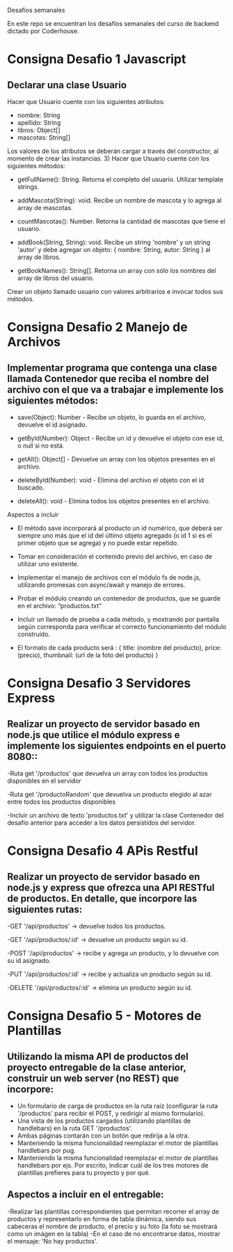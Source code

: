 Desafios semanales

En este repo se encuentran los desafios semanales del curso de backend dictado por Coderhouse.


<h1>Consigna Desafio 1 Javascript</h1>
<h2>Declarar una clase Usuario</h2>

Hacer que Usuario cuente con los siguientes atributos:

- nombre: String
- apellido: String
- libros: Object[]
- mascotas: String[]

Los valores de los atributos se deberán cargar a través del constructor, al momento de crear las instancias. 3) Hacer que Usuario cuente con los siguientes métodos:

- getFullName(): String. Retorna el completo del usuario. Utilizar template strings.

- addMascota(String): void. Recibe un nombre de mascota y lo agrega al array de mascotas.

- countMascotas(): Number. Retorna la cantidad de mascotas que tiene el usuario.

- addBook(String, String): void. Recibe un string 'nombre' y un string 'autor' y debe agregar un objeto: { nombre: String, autor: String } al array de libros.

- getBookNames(): String[]. Retorna un array con sólo los nombres del array de libros del usuario.

Crear un objeto llamado usuario con valores arbitrarios e invocar todos sus métodos.


</hr>

<h1>Consigna Desafio 2 Manejo de Archivos</h1>

<h2>Implementar programa que contenga una clase llamada Contenedor que reciba el nombre del archivo con el que va a trabajar e implemente los siguientes métodos: </h2>

- save(Object): Number - Recibe un objeto, lo guarda en el archivo, devuelve el id asignado.

- getById(Number): Object - Recibe un id y devuelve el objeto con ese id, o null si no está.

- getAll(): Object[] - Devuelve un array con los objetos presentes en el archivo.

- deleteById(Number): void - Elimina del archivo el objeto con el id buscado.

- deleteAll(): void - Elimina todos los objetos presentes en el archivo.

Aspectos a incluir

- El método save incorporará al producto un id numérico, que deberá ser siempre uno más que el id del último objeto agregado (o id 1 si es el primer objeto que se agrega) y no puede estar repetido.

- Tomar en consideración el contenido previo del archivo, en caso de utilizar uno existente.

- Implementar el manejo de archivos con el módulo fs de node.js, utilizando promesas con async/await y manejo de errores.

- Probar el módulo creando un contenedor de productos, que se guarde en el archivo: “productos.txt”

- Incluir un llamado de prueba a cada método, y mostrando por pantalla según corresponda para verificar el correcto funcionamiento del módulo construído.

- El formato de cada producto será : { title: (nombre del producto), price: (precio), thumbnail: (url de la foto del producto) }

</hr>

<h1>Consigna Desafio 3 Servidores Express </h1>

<h2>Realizar un proyecto de servidor basado en node.js que utilice el módulo express e implemente los siguientes endpoints en el puerto 8080:: </h2>


-Ruta get '/productos' que devuelva un array con todos los productos disponibles en el servidor

-Ruta get '/productoRandom' que devuelva un producto elegido al azar entre todos los productos disponibles

-Incluir un archivo de texto 'productos.txt' y utilizar la clase Contenedor del desafío anterior para acceder a los datos persistidos del servidor.

</hr>

<h1>Consigna Desafio 4 APis Restful</h1>

<h2>Realizar un proyecto de servidor basado en node.js y express que ofrezca una API RESTful de productos. En detalle, que incorpore las siguientes rutas:</h2>

-GET '/api/productos' -> devuelve todos los productos.

-GET '/api/productos/:id' -> devuelve un producto según su id.

-POST '/api/productos' -> recibe y agrega un producto, y lo devuelve con su id asignado.

-PUT '/api/productos/:id' -> recibe y actualiza un producto según su id.

-DELETE '/api/productos/:id' -> elimina un producto según su id.

</hr>

<h1>Consigna Desafio 5 - Motores de Plantillas</h1>

<h2>Utilizando la misma API de productos del proyecto entregable de la clase anterior, construir un web server (no REST) que incorpore:</h2>

- Un formulario de carga de productos en la ruta raíz (configurar la ruta '/productos' para recibir el POST, y redirigir al mismo formulario).
- Una vista de los productos cargados (utilizando plantillas de handlebars) en la ruta GET '/productos'.
- Ambas páginas contarán con un botón que redirija a la otra.
- Manteniendo la misma funcionalidad reemplazar el motor de plantillas handlebars por pug.
- Manteniendo la misma funcionalidad reemplazar el motor de plantillas handlebars por ejs.
Por escrito, indicar cuál de los tres motores de plantillas prefieres para tu proyecto y por qué.

<h2>Aspectos a incluir en el entregable:</h2>

-Realizar las plantillas correspondientes que permitan recorrer el array de productos y representarlo en forma de tabla dinámica, siendo sus cabeceras el nombre de producto, el precio y su foto (la foto se mostrará como un imágen en la tabla)
-En el caso de no encontrarse datos, mostrar el mensaje: 'No hay productos'.

</hr>